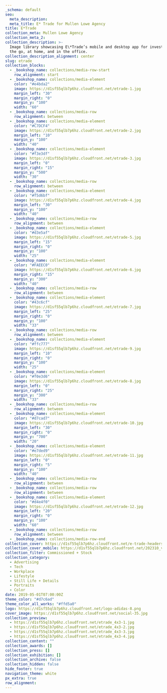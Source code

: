 ```yaml
---
_schema: default
seo:
  meta_description:
  meta_title: E* Trade for Mullen Lowe Agency
title: E*Trade
collection_meta: Mullen Lowe Agency
collection_meta_2:
collection_description: >-
  Image library showcasing E\*Trade’s mobile and desktop app for investing on
  the go, at home, and in the office.
collection_description_alignment: center
slug: etrade
collection_blocks:
  - _bookshop_name: collections/media-row-start
    row_alignment: start
  - _bookshop_name: collections/media-element
    color: "#e4bda2"
    image: https://d1sf55qlb7p6hz.cloudfront.net/etrade-1.jpg
    margin_left: "30"
    margin_right: "0"
    margin_y: "100"
    width: "60"
  - _bookshop_name: collections/media-row
    row_alignment: between
  - _bookshop_name: collections/media-element
    color: "#C7DCF4"
    image: https://d1sf55qlb7p6hz.cloudfront.net/etrade-2.jpg
    margin_left: "10"
    margin_y: "100"
    width: "40"
  - _bookshop_name: collections/media-element
    color: "#f3e3df"
    image: https://d1sf55qlb7p6hz.cloudfront.net/etrade-3.jpg
    margin_left: "0"
    margin_right: "15"
    margin_y: "500"
    width: "30"
  - _bookshop_name: collections/media-row
    row_alignment: between
  - _bookshop_name: collections/media-element
    color: "#f5d6bf"
    image: https://d1sf55qlb7p6hz.cloudfront.net/etrade-4.jpg
    margin_left: "30"
    margin_y: "100"
    width: "40"
  - _bookshop_name: collections/media-row
    row_alignment: between
  - _bookshop_name: collections/media-element
    color: "#d3e5af"
    image: https://d1sf55qlb7p6hz.cloudfront.net/etrade-5.jpg
    margin_left: "15"
    margin_right: "0"
    margin_y: "100"
    width: "25"
  - _bookshop_name: collections/media-element
    color: "#FAEEC0"
    image: https://d1sf55qlb7p6hz.cloudfront.net/etrade-6.jpg
    margin_right: "15"
    margin_y: "300"
    width: "40"
  - _bookshop_name: collections/media-row
    row_alignment: between
  - _bookshop_name: collections/media-element
    color: "#43c6cf"
    image: https://d1sf55qlb7p6hz.cloudfront.net/etrade-7.jpg
    margin_left: "25"
    margin_right: "0"
    margin_y: "100"
    width: "33"
  - _bookshop_name: collections/media-row
    row_alignment: between
  - _bookshop_name: collections/media-element
    color: "#ffc777"
    image: https://d1sf55qlb7p6hz.cloudfront.net/etrade-9.jpg
    margin_left: "10"
    margin_right: "0"
    margin_y: "100"
    width: "25"
  - _bookshop_name: collections/media-element
    color: "#f0e3d6"
    image: https://d1sf55qlb7p6hz.cloudfront.net/etrade-8.jpg
    margin_left: "0"
    margin_right: "25"
    margin_y: "300"
    width: "33"
  - _bookshop_name: collections/media-row
    row_alignment: between
  - _bookshop_name: collections/media-element
    color: "#d7cad7"
    image: https://d1sf55qlb7p6hz.cloudfront.net/etrade-10.jpg
    margin_left: "30"
    margin_right: "0"
    margin_y: "700"
    width: "20"
  - _bookshop_name: collections/media-element
    color: "#e7ded9"
    image: https://d1sf55qlb7p6hz.cloudfront.net/etrade-11.jpg
    margin_left: "0"
    margin_right: "5"
    margin_y: "100"
    width: "40"
  - _bookshop_name: collections/media-row
    row_alignment: between
  - _bookshop_name: collections/media-row
    row_alignment: between
  - _bookshop_name: collections/media-element
    color: "#d4e4f0"
    image: https://d1sf55qlb7p6hz.cloudfront.net/etrade-12.jpg
    margin_left: "20"
    margin_right: "0"
    margin_y: "100"
    width: "60"
  - _bookshop_name: collections/media-row
    row_alignment: between
  - _bookshop_name: collections/media-row-end
collection_cover: https://d1sf55qlb7p6hz.cloudfront.net/e-trade-headers-7.jpg
collection_cover_mobile: https://d1sf55qlb7p6hz.cloudfront.net/202310_vert-covers-14.jpg
collection_filter: Commissioned + Stock
collection_category:
  - Advertising
  - Tech
  - Workplace
  - Lifestyle
  - Still Life + Details
  - Portraits
  - Color
date: 2019-05-01T07:00:00Z
theme_color: "#d7c6ad"
theme_color_all_works: "#ffd5a0"
logo: https://d1sf55qlb7p6hz.cloudfront.net/logo-adidas-8.png
cover_image: https://d1sf55qlb7p6hz.cloudfront.net/social-35.jpg
collection_preview:
  - https://d1sf55qlb7p6hz.cloudfront.net/etrade_4x3-1.jpg
  - https://d1sf55qlb7p6hz.cloudfront.net/etrade_4x3-2.jpg
  - https://d1sf55qlb7p6hz.cloudfront.net/etrade_4x3-3.jpg
  - https://d1sf55qlb7p6hz.cloudfront.net/etrade_4x3-4.jpg
collection_content: ""
collection_awards: []
collection_press: []
collection_exhibition: []
collection_archive: false
collection_hidden: false
hide_footer: true
navigation_theme: white
px_extra: true
row_alignment:
---
```

